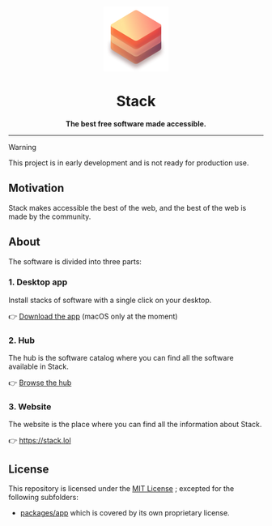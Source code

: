 <div align="center">

![App icon](./packages/website/public/128x128.png)

# Stack

**The best free software made accessible.**

</div>

---

> [!WARNING]
> This project is in early development and is not ready for production use.

## Motivation

Stack makes accessible the best of the web, and the best of the web is made by the community.

## About

The software is divided into three parts:

### 1. Desktop app

Install stacks of software with a single click on your desktop.

👉 [Download the app](https://stack.lol/download/) (macOS only at the moment)

### 2. Hub

The hub is the software catalog where you can find all the software available in Stack.

👉 [Browse the hub](/hub/)

### 3. Website

The website is the place where you can find all the information about Stack.

👉 <https://stack.lol>

## License

This repository is licensed under the [MIT License](./LICENSE_MIT) ; excepted for the following subfolders:

- [packages/app](packages/app) which is covered by its own proprietary license.
